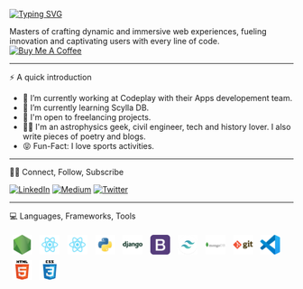 <a href="https://git.io/typing-svg"><img src="https://readme-typing-svg.demolab.com?font=Fira+Code&pause=1000&width=435&lines=Hi+there!!+it's+been+while+%F0%9F%91%8B" alt="Typing SVG" /></a>


Masters of crafting dynamic and immersive web experiences, fueling innovation and captivating users with every line of code.
<a href="https://www.buymeacoffee.com/johnwilliams" target="_blank"><img src="https://cdn.buymeacoffee.com/buttons/default-orange.png" alt="Buy Me A Coffee" height="41" width="174"></a>

---
⚡️ A quick introduction

* 🔭 I’m currently working at Codeplay with their Apps developement team.
* 🌱 I’m currently learning Scylla DB.
* 💼 I'm open to freelancing projects.
* 🤟🏻 I'm an astrophysics geek, civil engineer, tech and history lover. I also write pieces of poetry and blogs.
* 😝 Fun-Fact: I love sports activities.


---
🤝🏻 Connect, Follow, Subscribe


[![LinkedIn](https://img.shields.io/badge/LinkedIn-0077B5?style=for-the-badge&logo=linkedin&logoColor=white)](https://www.linkedin.com/in/william-opio-32039b21a/) [![Medium](https://img.shields.io/badge/Medium-333333?style=for-the-badge&logo=medium&logoColor=white)](https://medium.com/@johnwilliams1756) [![Twitter](https://img.shields.io/badge/Twitter-1ea1f1?style=for-the-badge&logo=twitter&logoColor=white)](https://twitter.com/johnwillz1756)

---

💻 Languages, Frameworks, Tools

<p float="left">
  <img style="padding:5px;" align="center" alt="NodeJS" width="35px" src="https://raw.githubusercontent.com/github/explore/80688e429a7d4ef2fca1e82350fe8e3517d3494d/topics/nodejs/nodejs.png"/>
<img style="padding:5px;" align="center" alt="ReactJs" width="35px" src="https://raw.githubusercontent.com/github/explore/80688e429a7d4ef2fca1e82350fe8e3517d3494d/topics/react/react.png"/>
  <img style="padding:5px;" align="center" alt="React Native" width="35px" src="https://raw.githubusercontent.com/github/explore/80688e429a7d4ef2fca1e82350fe8e3517d3494d/topics/react-native/react-native.png"/>
  <img style="padding:5px;" align="center" alt="Python" width="35px" src="https://raw.githubusercontent.com/github/explore/80688e429a7d4ef2fca1e82350fe8e3517d3494d/topics/python/python.png"/>
  <img style="padding:5px;" align="center" alt="Django" width="35px" src="https://raw.githubusercontent.com/github/explore/80688e429a7d4ef2fca1e82350fe8e3517d3494d/topics/django/django.png"/>
  <img style="padding:5px;" align="center" alt="Bootstrap" width="35px" src="https://raw.githubusercontent.com/github/explore/80688e429a7d4ef2fca1e82350fe8e3517d3494d/topics/bootstrap/bootstrap.png"/>
  <img style="padding:5px;" align="center" alt="Tailwind CSS" width="35px" src="https://raw.githubusercontent.com/github/explore/80688e429a7d4ef2fca1e82350fe8e3517d3494d/topics/tailwindcss/tailwindcss.png"/>
  <img style="padding:5px;" align="center" alt="MongoDB" width="35px" src="https://raw.githubusercontent.com/github/explore/80688e429a7d4ef2fca1e82350fe8e3517d3494d/topics/mongodb/mongodb.png"/>
  <img style="padding:5px;" align="center" alt="Git" width="35px" src="https://raw.githubusercontent.com/github/explore/80688e429a7d4ef2fca1e82350fe8e3517d3494d/topics/git/git.png"/>
  <img style="padding:5px;" align="center" alt="VS Code" width="35px" src="https://raw.githubusercontent.com/github/explore/3f9399cbcc2ad6dc22e1790ce97218ff6e64cd1e/topics/visual-studio-code/visual-studio-code.png"/>
  <img style="padding:5px;" align="center" alt="HTML" width="35px" src="https://raw.githubusercontent.com/devicons/devicon/master/icons/html5/html5-original-wordmark.svg"/>
  <img style="padding:5px;" align="center" alt="CSS" width="35px" src="https://raw.githubusercontent.com/devicons/devicon/master/icons/css3/css3-original-wordmark.svg"/>
</p>




